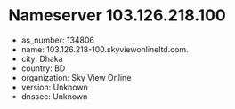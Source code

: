 # Nameserver 103.126.218.100

* as_number: 134806
* name: 103.126.218-100.skyviewonlineltd.com.
* city: Dhaka
* country: BD
* organization: Sky View Online
* version: Unknown
* dnssec: Unknown
